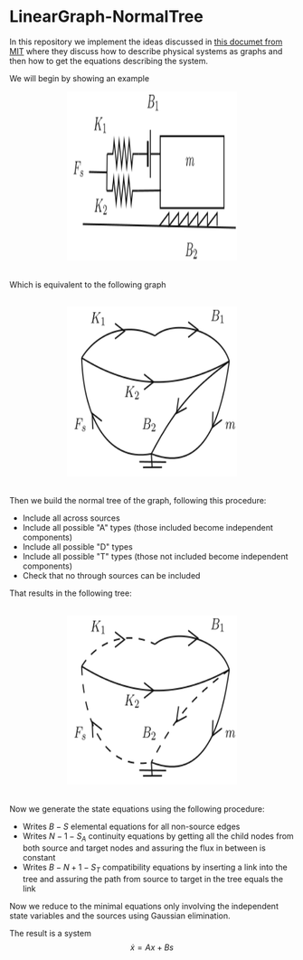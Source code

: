 # LinearGraph-NormalTree

In this repository we implement the ideas discussed in [this documet from MIT](https://web.mit.edu/2.151/www/Handouts/EqFormulation.pdf) where they discuss how to describe physical systems as graphs and then how to get the equations describing the system. <br> 

We will begin by showing an example <br>

<center>
<picture>
  <source media="(prefers-color-scheme: dark)" srcset="/assets/tests/test17/fig17.svg" >
  <img alt="Figure 17'" src="/assets/tests/test17/fig17_light.svg"  width="300" height="300">
</picture>
</center>

<br>

Which is equivalent to the following graph

<br>

<center>
<picture>
  <source media="(prefers-color-scheme: dark)" srcset="/assets/tests/test17/graph17.svg" >
  <img alt="Graph 17'" src="/assets/tests/test17/graph17_light.svg" width="300" height="300">
</picture>
</center>

<br>

Then we build the normal tree of the graph, following this procedure:
- Include all across sources
- Include all possible "A" types (those included become independent components)
- Include all possible "D" types
- Include all possible "T" types (those not included become independent components)
- Check that no through sources can be included <br>

That results in the following tree:

<br>

<center>
<picture>
  <source media="(prefers-color-scheme: dark)" srcset="/assets/tests/test17/tree17.svg" >
  <img alt="Normal Tree 17'" src="/assets/tests/test17/tree17_light.svg" width="300" height="300">
</picture>
</center>

<br>


Now we generate the state equations using the following procedure:
- Writes $B-S$ elemental equations for all non-source edges
- Writes $N-1-S_A$ continuity equations by getting all the child nodes from both source and target nodes and assuring the flux in between is constant
- Writes $B-N+1-S_T$ compatibility equations by inserting a link into the tree and assuring the path from source to target in the tree equals the link

Now we reduce to the minimal equations only involving the independent state variables and the sources using Gaussian elimination. <br>

The result is a system 
$$ \dot{x} = Ax + Bs $$



